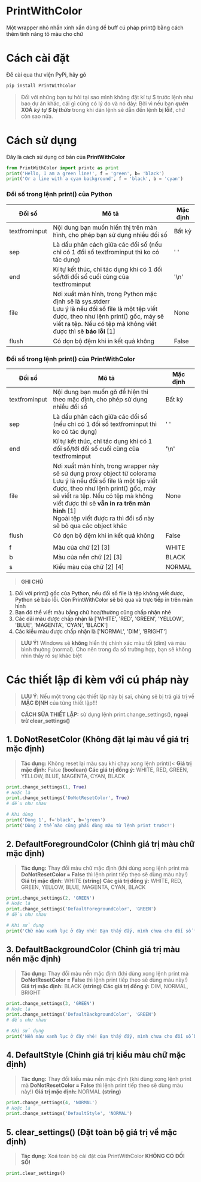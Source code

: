 # **PrintWithColor**

Một wrapper nhỏ nhắn xinh xắn dùng để buff cú pháp print() bằng cách thêm tính năng tô màu cho chữ

# **Cách cài đặt**
Để cài qua thư viện PyPi, hãy gõ

```python
pip install PrintWithColor
```
> Đối với những bạn tự hỏi tại sao mình không đặt kí tự \$ trước lệnh như bao dự án khác, cái gì cũng có lý do và nó đây:
> Bởi vì nếu bạn ***quên*** **XOÁ** ***ký tự $ bị thừa*** trong khi dán lệnh sẽ dẫn đến lệnh **bị lỗi!**, chứ còn sao nữa.

# **Cách sử dụng**
Đây là cách sử dụng cơ bản của **PrintWithColor**

```python
from PrintWithColor import printc as print
print('Hello, I am a green line!', f = 'green', b= 'black')
print('Or a line with a cyan background', f = 'black', b = 'cyan')
```

### Đối số trong lệnh print() **của Python**

| Đối số        | Mô tả                                                                                   | Mặc định |
|---------------|-----------------------------------------------------------------------------------------|----------|
| textfrominput | Nội dung bạn muốn hiển thị trên màn hình, cho phép bạn sử dụng nhiều đối số           | Bất kỳ   |
| sep           | Là dấu phân cách giữa các đối số (nếu chỉ có 1 đối số textfrominput thì ko có tác dụng) | ' '      |
| end           | Kí tự kết thúc, chỉ tác dụng khi có 1 đối số/tới đối số cuối cùng của textfrominput     | '\n'     |
| file          | Nơi xuất màn hình, trong Python mặc định sẽ là sys.stderr<br>Lưu ý là nếu đối số file là một tệp viết được, theo như lệnh print() gốc, máy sẽ viết ra tệp. Nếu có tệp mà không viết được thì sẽ __báo lỗi__ [1] | None      |
| flush         | Có dọn bộ đệm khi in kết quả không                                                      | False    |

### Đối số trong lệnh print() **của PrintWithColor**

| Đối số        | Mô tả                                                                                   | Mặc định |
|---------------|-----------------------------------------------------------------------------------------|----------|
| textfrominput | Nội dung bạn muốn gõ để hiện thỉ theo mặc định, cho phép sử dụng nhiều đối số           | Bất kỳ   |
| sep           | Là dấu phân cách giữa các đối số (nếu chỉ có 1 đối số textfrominput thì ko có tác dụng) | ' '      |
| end           | Kí tự kết thúc, chỉ tác dụng khi có 1 đối số/tới đối số cuối cùng của textfrominput     | '\n'     |
| file          | Nơi xuất màn hình, trong wrapper này sẽ sử dụng proxy object từ colorama<br>Lưu ý là nếu đối số file là một tệp viết được, theo như lệnh print() gốc, máy sẽ viết ra tệp. Nếu có tệp mà không viết được thì sẽ __vẫn in ra trên màn hình__ [1]<br>Ngoài tệp viết được ra thì đối số này sẽ bỏ qua các object khác | None      |
| flush         | Có dọn bộ đệm khi in kết quả không                                                      | False    |
||||
| f             | Màu của chữ [2] [3]                                                                     | WHITE    |
| b             | Màu của nền chữ [2] [3]                                                                 | BLACK    |
| s             | Kiểu màu của chữ [2] [4]                                                                | NORMAL   |

> **GHI CHÚ**

1. Đối với print() gốc của Python, nếu đối số file là tệp không viết được, Python sẽ báo lỗi. Còn PrintWithColor sẽ bỏ qua và trực tiếp in trên màn hình
2. Bạn đó thể viết màu bằng chữ hoa/thường cũng chấp nhận nhé
3. Các dải màu được chấp nhận là ['WHITE', 'RED', 'GREEN', 'YELLOW', 'BLUE', 'MAGENTA', 'CYAN', 'BLACK']
4. Các kiểu màu được chấp nhận là ['NORMAL', 'DIM', 'BRIGHT']


> **LƯU Ý!** Windows sẽ __**không**__ hiển thị chính xác màu tối (dim) và màu bình thường (normal). Cho nên trong đa số trường hợp, bạn sẽ không nhìn thấy rõ sự khác biệt

# **Các thiết lập đi kèm với cú pháp này**

> **LƯU Ý**: Nếu một trong các thiết lập này bị sai, chúng sẽ bị trả giá trị về **MẶC ĐỊNH** của từng thiết lập!!!

> **CÁCH SỬA THIẾT LẬP:** sử dụng lệnh print.change_settings(), **ngoại trừ clear_settings()**

## **1. DoNotResetColor** (Không đặt lại màu về giá trị mặc định)

> **Tác dụng:** Không reset lại màu sau khi chạy xong lệnh print()<
> **Giá trị mặc định:** False **(boolean)**
> **Các giá trị đồng ý:** WHITE, RED, GREEN, YELLOW, BLUE, MAGENTA, CYAN, BLACK


```python
print.change_settings(1, True)
# Hoặc là
print.change_settings('DoNotResetColor', True)
# đều như nhau

# Khi dùng
print('Dòng 1', f='black', b='green')
print('Dòng 2 thế nào cũng phải dùng màu từ lệnh print trước!')
```

## **2. DefaultForegroundColor** (Chỉnh giá trị màu chữ mặc định)

> **Tác dụng:** Thay đổi màu chữ mặc định (khi dùng xong lệnh print mà **DoNotResetColor = False** thì lệnh print tiếp theo sẽ dùng màu này!)
> **Giá trị mặc định:** WHITE **(string)**
> **Các giá trị đồng ý:** WHITE, RED, GREEN, YELLOW, BLUE, MAGENTA, CYAN, BLACK


```python
print.change_settings(2, 'GREEN')
# Hoặc là
print.change_settings('DefaultForegroundColor', 'GREEN')
# đều như nhau

# Khi sử dụng
print('Chữ màu xanh lục ở đây nhé! Bạn thấy đấy, mình chưa cho đối số f vào lệnh này cả!')
```

## **3. DefaultBackgroundColor** (Chỉnh giá trị màu nền mặc định)

> **Tác dụng:** Thay đổi màu nền mặc định (khi dùng xong lệnh print mà **DoNotResetColor = False** thì lệnh print tiếp theo sẽ dùng màu này!)
> **Giá trị mặc định:** BLACK **(string)**
> **Các giá trị đồng ý:** DIM, NORMAL, BRIGHT


```python
print.change_settings(3, 'GREEN')
# Hoặc là
print.change_settings('DefaultBackgroundColor', 'GREEN')
# đều như nhau

# Khi sử dụng
print('Nền màu xanh lục ở đây nhé! Bạn thấy đấy, mình chưa cho đối số b vào lệnh này cả!')
```

## **4. DefaultStyle** (Chỉnh giá trị kiểu màu chữ mặc định)

> **Tác dụng:** Thay đổi kiểu màu nền mặc định (khi dùng xong lệnh print mà **DoNotResetColor = False** thì lệnh print tiếp theo sẽ dùng màu này!)
> **Giá trị mặc định:** NORMAL **(string)**


```python
print.change_settings(4, 'NORMAL')
# Hoặc là
print.change_settings('DefaultStyle', 'NORMAL')
```

## **5. clear_settings()** (Đặt toàn bộ giá trị về mặc định)

> **Tác dụng:** Xoá toàn bộ cài đặt của PrintWithColor
> **KHÔNG CÓ ĐỐI SỐ!**


```python
print.clear_settings()
```
